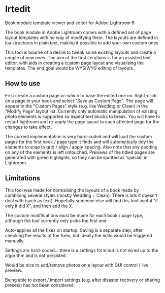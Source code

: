 # lrtedit
Book module template viewer and editor for Adobe Lightroom 6

The book module in Adobe Lightroom comes with a defined set of page layout 
templates with no way of modifying them. The layouts are defined in lua
structures in plain text, making it possible to add your own custom ones.

This tool is bourne of a desire to tweak some existing layouts and create
a couple of new ones. The aim of the first iterations is for an assisted 
text editor, with aids in creating a custom page layout and visualising
the templates. The end goal would be WYSIWYG editing of layouts.

## How to use
First create a custom page on which to base the edited one on. Right-click on
a page in your book and select "Save as Custom Page". The page will appear
in the "Custom Pages" style (e.g. like Wedding or Clean) in the "Modify Page"
layout list. Currently only automatic manipulation of existing photo elements 
is supported so expect text blocks to break. You will have to restart lightroom 
and re-apply the page layout to each affected page for the changes to take 
effect.

The current implementation is very hard-coded and will load the custom pages 
for the first book / page type it finds and will automatically tidy the elements 
to snap to grid / align / apply spacing. Also note that any padding on any of 
the elements is left untouched. Previews of the tidied pages are generated 
with green highlights, so they can be spotted as 'special' in Lightroom.

## Limitations
This tool was made for normalising the layouts of a book made by combining 
several styles (mostly Wedding + Clean). There is lots it doesn't deal with 
(such as text). Hopefully someone else will find this tool useful "if only it did 
X", and then add the X.

The custom modifications must be made for each book / page type, although 
the tool currently only picks the first one.

Auto-applies all the fixes on startup. Saving is a separate step, after checking
the results of the fixes, but ideally the edits would be triggered manually.

Settings are hard-coded... there is a settings form but is not wired up to the 
algorithm and is not persisted. 

Would be nice to add/remove photos on a layout with GUI control / live 
preview.

Being able to export / import settings (e.g. after disaster recovery or sharing 
presets) has not been considered.
